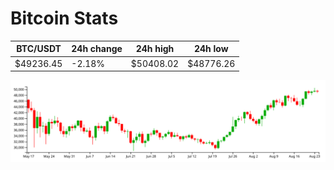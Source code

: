 # Bitcoin Stats

BTC/USDT|24h change|24h high|24h low|
|---|---|---|---|
|$49236.45|-2.18%|$50408.02|$48776.26|

<img src="./chart.svg">
